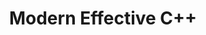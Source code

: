 ---
title: "Modern Effective C++"
permalink: /tags/modern_effective_cpp/
layout: tag
author_profile: true
taxonomy: Modern Effective C++
---